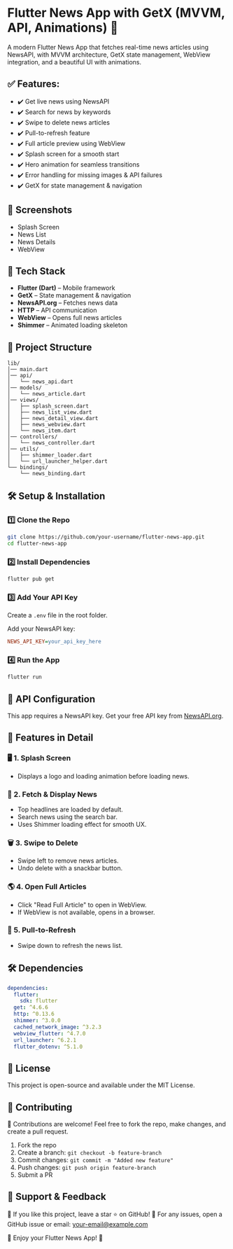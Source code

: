 # Flutter News App with GetX (MVVM, API, Animations) 📱

A modern Flutter News App that fetches real-time news articles using NewsAPI, with MVVM architecture, GetX state management, WebView integration, and a beautiful UI with animations.

## ✅ Features:
- ✔️ Get live news using NewsAPI
- ✔️ Search for news by keywords
- ✔️ Swipe to delete news articles
- ✔️ Pull-to-refresh feature
- ✔️ Full article preview using WebView
- ✔️ Splash screen for a smooth start
- ✔️ Hero animation for seamless transitions
- ✔️ Error handling for missing images & API failures
- ✔️ GetX for state management & navigation

## 📸 Screenshots
- Splash Screen
- News List
- News Details
- WebView

## 🚀 Tech Stack
- **Flutter (Dart)** – Mobile framework
- **GetX** – State management & navigation
- **NewsAPI.org** – Fetches news data
- **HTTP** – API communication
- **WebView** – Opens full news articles
- **Shimmer** – Animated loading skeleton

## 📂 Project Structure
```
lib/
│── main.dart
│── api/
│   └── news_api.dart
│── models/
│   └── news_article.dart
│── views/
│   ├── splash_screen.dart
│   ├── news_list_view.dart
│   ├── news_detail_view.dart
│   ├── news_webview.dart
│   └── news_item.dart
│── controllers/
│   └── news_controller.dart
│── utils/
│   ├── shimmer_loader.dart
│   └── url_launcher_helper.dart
└── bindings/
    └── news_binding.dart
```

## 🛠 Setup & Installation

### 1️⃣ Clone the Repo
```sh
git clone https://github.com/your-username/flutter-news-app.git
cd flutter-news-app
```

### 2️⃣ Install Dependencies
```sh
flutter pub get
```

### 3️⃣ Add Your API Key
Create a `.env` file in the root folder.

Add your NewsAPI key:
```ini
NEWS_API_KEY=your_api_key_here
```

### 4️⃣ Run the App
```sh
flutter run
```

## 🔑 API Configuration
This app requires a NewsAPI key.
Get your free API key from [NewsAPI.org](https://newsapi.org).

## 📌 Features in Detail

### 🖥 1. Splash Screen
- Displays a logo and loading animation before loading news.

### 📰 2. Fetch & Display News
- Top headlines are loaded by default.
- Search news using the search bar.
- Uses Shimmer loading effect for smooth UX.

### 🗑 3. Swipe to Delete
- Swipe left to remove news articles.
- Undo delete with a snackbar button.

### 🌎 4. Open Full Articles
- Click "Read Full Article" to open in WebView.
- If WebView is not available, opens in a browser.

### 🔄 5. Pull-to-Refresh
- Swipe down to refresh the news list.

## 🛠 Dependencies
```yaml
dependencies:
  flutter:
    sdk: flutter
  get: ^4.6.6
  http: ^0.13.6
  shimmer: ^3.0.0
  cached_network_image: ^3.2.3
  webview_flutter: ^4.7.0
  url_launcher: ^6.2.1
  flutter_dotenv: ^5.1.0
```

## 📜 License
This project is open-source and available under the MIT License.

## 🤝 Contributing
🚀 Contributions are welcome!
Feel free to fork the repo, make changes, and create a pull request.

1. Fork the repo
2. Create a branch: `git checkout -b feature-branch`
3. Commit changes: `git commit -m "Added new feature"`
4. Push changes: `git push origin feature-branch`
5. Submit a PR

## 🌟 Support & Feedback
💙 If you like this project, leave a star ⭐ on GitHub!
📧 For any issues, open a GitHub issue or email: your-email@example.com

🚀 Enjoy your Flutter News App! 🎉

